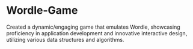 # Wordle-Game
Created a dynamic/engaging game that emulates Wordle, showcasing proficiency in application development and innovative interactive design, utilizing various data structures and algorithms.
